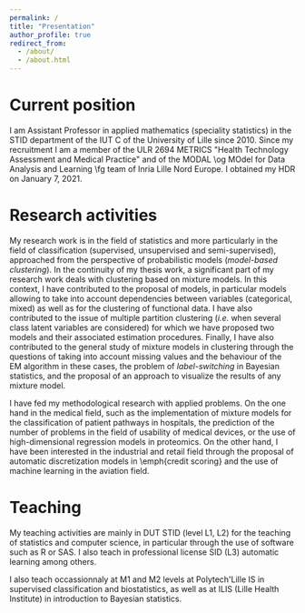 ```yaml
---
permalink: /
title: "Presentation"
author_profile: true
redirect_from: 
  - /about/
  - /about.html
---
```



Current position
======

I am Assistant Professor in applied mathematics (speciality statistics) in the STID department of the IUT C of the University of Lille since 2010. Since my recruitment I am a member of the ULR 2694 METRICS "Health Technology Assessment and Medical Practice" and of the MODAL \og MOdel for Data Analysis and Learning \fg team of Inria Lille Nord Europe. I obtained my HDR on January 7, 2021.  



Research activities
======

My research work is in the field of statistics and more particularly in the field of classification (supervised, unsupervised and semi-supervised), approached from the perspective of probabilistic models (*model-based clustering*). In the continuity of my thesis work, a significant part of my research work deals with clustering based on mixture models. In this context, I have contributed to the proposal of models, in particular models allowing to take into account dependencies between variables (categorical, mixed) as well as for the clustering of functional data. I have also contributed to the issue of multiple partition clustering (*i.e.* when several class latent variables are considered) for which we have proposed two models and their associated estimation procedures. Finally, I have also contributed to the general study of mixture models in clustering through the questions of taking into account missing values and the behaviour of the EM algorithm in these cases, the problem of *label-switching* in Bayesian statistics, and the proposal of an approach to visualize the results of any mixture model.  

I have fed my methodological research with applied problems. On the one hand in the medical field, such as the implementation of mixture models for the classification of patient pathways in hospitals, the prediction of the number of problems in the field of usability of medical devices, or the use of high-dimensional regression models in proteomics. On the other hand, I have been interested in the industrial and retail field through the proposal of automatic discretization models in \emph{credit scoring} and the use of machine learning in the aviation field.


Teaching 
======

My teaching activities are mainly in DUT STID (level L1, L2) for the teaching of statistics and computer science, in particular through the use of software such as R or SAS. I also teach in professional license SID (L3) automatic learning among others. 

I also teach occassionnaly at M1 and M2 levels at Polytech'Lille IS in supervised classification and biostatistics, as well as at ILIS (Lille Health Institute) in introduction to Bayesian statistics.

